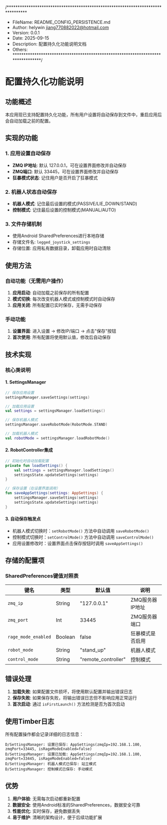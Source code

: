 /*********************************************************************************
 * FileName: README_CONFIG_PERSISTENCE.md
 * Author: helywin <jiang770882022@hotmail.com>
 * Version: 0.0.1
 * Date: 2025-09-15
 * Description: 配置持久化功能说明文档
 * Others:
 *********************************************************************************/

# 配置持久化功能说明

## 功能概述

本应用现已支持配置持久化功能，所有用户设置将自动保存到文件中，重启应用后会自动加载之前的配置。

## 实现的功能

### 1. 应用设置自动保存
- **ZMQ IP地址**: 默认 127.0.0.1，可在设置界面修改并自动保存
- **ZMQ端口**: 默认 33445，可在设置界面修改并自动保存  
- **狂暴模式状态**: 记住用户是否开启了狂暴模式

### 2. 机器人状态自动保存
- **机器人模式**: 记住最后设置的模式(PASSIVE/LIE_DOWN/STAND)
- **控制模式**: 记住最后设置的控制模式(MANUAL/AUTO)

### 3. 文件存储机制
- 使用Android SharedPreferences进行本地存储
- 存储文件名: `legged_joystick_settings`
- 存储位置: 应用私有数据目录，卸载应用时自动清除

## 使用方法

### 自动功能（无需用户操作）
1. **应用启动**: 自动加载之前保存的所有配置
2. **模式切换**: 每次改变机器人模式或控制模式时自动保存
3. **应用关闭**: 所有配置已实时保存，无需手动保存

### 手动功能
1. **设置界面**: 进入设置 → 修改IP/端口 → 点击"保存"按钮
2. **首次使用**: 所有配置将使用默认值，修改后自动保存

## 技术实现

### 核心类说明

#### 1. SettingsManager
```kotlin
// 保存应用设置
settingsManager.saveSettings(settings)

// 加载应用设置  
val settings = settingsManager.loadSettings()

// 保存机器人模式
settingsManager.saveRobotMode(RobotMode.STAND)

// 加载机器人模式
val robotMode = settingsManager.loadRobotMode()
```

#### 2. RobotController集成
```kotlin
// 初始化时自动加载配置
private fun loadSettings() {
    val settings = settingsManager.loadSettings()
    settingsState.updateSettings(settings)
}

// 保存设置（在设置界面调用）
fun saveAppSettings(settings: AppSettings) {
    settingsManager.saveSettings(settings)
    settingsState.updateSettings(settings)
}
```

#### 3. 自动保存触发点
- 机器人模式切换时：`setRobotMode()` 方法中自动调用 `saveRobotMode()`
- 控制模式切换时：`setControlMode()` 方法中自动调用 `saveControlMode()`  
- 应用设置修改时：设置界面点击保存按钮时调用 `saveAppSettings()`

## 存储的配置项

### SharedPreferences键值对照表
| 键名 | 类型 | 默认值 | 说明 |
|-----|------|-------|------|
| `zmq_ip` | String | "127.0.0.1" | ZMQ服务器IP地址 |
| `zmq_port` | Int | 33445 | ZMQ服务器端口 |
| `rage_mode_enabled` | Boolean | false | 狂暴模式是否启用 |
| `robot_mode` | String | "stand_up" | 机器人模式 |
| `control_mode` | String | "remote_controller" | 控制模式 |

## 错误处理

1. **加载失败**: 如果配置文件损坏，将使用默认配置并输出错误日志
2. **保存失败**: 如果保存失败，将输出错误日志但不影响应用正常运行
3. **首次启动**: 通过 `isFirstLaunch()` 方法检测是否为首次启动

## 使用Timber日志

所有配置操作都会记录详细的日志信息：
```
D/SettingsManager: 设置已保存: AppSettings(zmqIp=192.168.1.100, zmqPort=33445, isRageModeEnabled=false)
D/SettingsManager: 设置已加载: AppSettings(zmqIp=192.168.1.100, zmqPort=33445, isRageModeEnabled=false)  
D/SettingsManager: 机器人模式已保存: 站立模式
D/SettingsManager: 控制模式已保存: 手动模式
```

## 优势

1. **用户体验**: 无需每次启动都重新配置
2. **数据安全**: 使用Android标准的SharedPreferences，数据安全可靠
3. **性能优化**: 实时保存，避免数据丢失  
4. **易于维护**: 清晰的架构设计，便于后续功能扩展